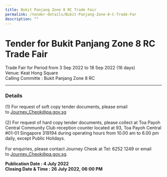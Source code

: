 ```yaml
---
title: Bukit Panjang Zone 8 RC Trade Fair
permalink: /tender-details/Bukit-Panjang-Zone-8-C-Trade-Far
description: ""
---
```


# Tender for Bukit Panjang Zone 8 RC  Trade Fair


Trade Fair for Period from 3 Sep 2022 to 18 Sep 2022 (16 days)  <br> Venue: Keat Hong Square <br> Calling Committe : Bukit Panjang Zone 8 RC

* * *

### Details

(1) For request of soft copy tender documents, please email to [Journey_Cheok@pa.gov.sg](Journey_Cheok@pa.gov.sg)<br> <br>
(2) For request of hard copy tender documents, please collect at Toa Payoh Central Community Club reception counter located at 93, Toa Payoh Central #01-01 Singapore 319194 during operating hours from 10.00 am to 6.00 pm daily, except Public Holidays. <br><br>
For enquiries, please contact Journey Cheok at Tel: 6252 1249 or email to [Journey_Cheok@pa.gov.sg](Journey_Cheok@pa.gov.sg).

**Publication Date : 4 July 2022** <br>
**Closing Date & Time : 26 July 2022, 06:00 PM**